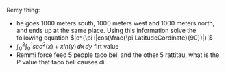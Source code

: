 Remy thing:
 - he goes 1000 meters south, 1000 meters west and 1000 meters north, and ends up at the same place. Using this information solve the following equation $|e^{\pi i|cos(\frac{\pi LatitudeCordinate}{90})|}|$  
 - $\int_{0}^{2} \int_{0}^{1} sec^2(x)+xln(y) \,dx \,dy$ firt value
 - Remmi force feed 5 people taco bell and the other 5 rattitau, what is the P value that taco bell causes di
<!--stackedit_data:
eyJoaXN0b3J5IjpbMTE1NTQ1OTA0OSwtMTgzMDg5ODk5Myw5Mj
IyMjc5MzMsNjY2OTg1ODk0LC04MzMzMTA2NiwtMTI3MTEyOTY2
MywtMTkyODcwMzc3M119
-->